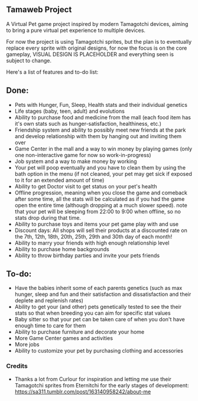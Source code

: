 ## Tamaweb Project
A Virtual Pet game project inspired by modern Tamagotchi devices, aiming to bring a pure virtual pet experience to multiple devices.

For now the project is using Tamagotchi sprites, but the plan is to eventually replace every sprite with original designs, for now the focus is on the core gameplay, VISUAL DESIGN IS PLACEHOLDER and everything seen is subject to change.

Here's a list of features and to-do list:

## Done:
- Pets with Hunger, Fun, Sleep, Health stats and their individual genetics
- Life stages (baby, teen, adult) and evolutions
- Ability to purchase food and medicine from the mall (each food item has it's own stats such as hunger-satisfaction, healthiness, etc.)
- Friendship system and ability to possibly meet new friends at the park and develop relationship with them by hanging out and inviting them over
- Game Center in the mall and a way to win money by playing games (only one non-interactive game for now so work-in-progress)
- Job system and a way to make money by working
- Your pet will poop eventually and you have to clean them by using the bath option in the menu (if not cleaned, your pet may get sick if exposed to it for an extended amount of time)
- Ability to get Doctor visit to get status on your pet's health
- Offline progression, meaning when you close the game and comeback after some time, all the stats will be calculated as if you had the game open the entire time (although dropping at a much slower speed). note that your pet will be sleeping from 22:00 to 9:00 when offline, so no stats drop during that time.
- Ability to purchase toys and items your pet game play with and use
- Discount days: All shops will sell their products at a discounted rate on the 7th, 12th, 18th, 20th, 25th, 29th and 30th day of each month!
- Ability to marry your friends with high enough relationship level
- Ability to purchase home backgrounds
- Ability to throw birthday parties and invite your pets friends

## To-do:
- Have the babies inherit some of each parents genetics (such as max hunger, sleep and fun and their satisfaction and dissatisfaction and their deplete and replenish rates)
- Ability to get your (and other) pets genetically tested to see the their stats so that when breeding you can aim for specific stat values
- Baby sitter so that your pet can be taken care of when you don't have enough time to care for them
- Ability to purchase furniture and decorate your home
- More Game Center games and activities
- More jobs
- Ability to customize your pet by purchasing clothing and accessories

### Credits
- Thanks a lot from Curlour for inspiration and letting me use their Tamagotchi sprites from Eternitchi for the early stages of development: https://sa311.tumblr.com/post/163140958242/about-me
